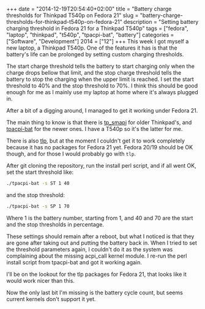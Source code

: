 +++
date = "2014-12-19T20:54:40+02:00"
title = "Battery charge thresholds for Thinkpad T540p on Fedora 21"
slug = "battery-charge-thresholds-for-thinkpad-t540p-on-fedora-21"
description = "Setting battery charging threshold in Fedora 21 for a Thinkpad T540p"
tags = ["fedora", "laptop", "thinkpad", "t540p", "tpacpi-bat", "battery"]
categories = ["Software", "Development"]
2014 = ["12"]
+++
This week I got myself a new laptop, a Thinkpad T540p. One of the features it has is that the battery's life can be prolonged by setting custom charging thresholds.

The start charge threshold tells the battery to start charging only when the charge drops bellow that limit, and the stop charge threshold tells the battery to stop the charging when the upper limit is reached. I set the start threshold to 40% and the stop threshold to 70%. I think this should be good enough for me as I mainly use my laptop at home where it's always plugged in.

After a bit of a digging around, I managed to get it working under Fedora 21.

The main thing to know is that there is <a href="http://www.thinkwiki.org/wiki/Tp_smapi">tp_smapi</a> for older Thinkpad's, and <a href="https://github.com/teleshoes/tpacpi-bat">tpacpi-bat</a> for the newer ones. I have a T540p so it's the latter for me.

There is also <a href="http://linrunner.de/en/tlp/docs/tlp-linux-advanced-power-management.html">tlp</a>, but at the moment I couldn't get it to work completely because it has no packages for Fedora 21 yet. Fedora 20/19 should be OK though, and for those I would probably go with <code>tlp</code>.

After git cloning the repository, run the install perl script, and if all went OK, set the start threshold like:

``` bash
./tpacpi-bat -s ST 1 40
```

and the stop threshold:

``` bash
./tpacpi-bat -s SP 1 70
```

Where 1 is the battery number, starting from 1, and 40 and 70 are the start and the stop thresholds in percentage.

These settings should remain after a reboot, but what I noticed is that they are gone after taking out and putting the battery back in. When I tried to set the threshold parameters again, I couldn't do it as the system was complaining about the missing acpi_call kernel module. I re-run the perl install script from tpacpi-bat and got it working again.

I'll be on the lookout for the tlp packages for Fedora 21, that looks like it would work nicer than this.

Now the only last bit I'm missing is the battery cycle count, but seems current kernels don't support it yet.
